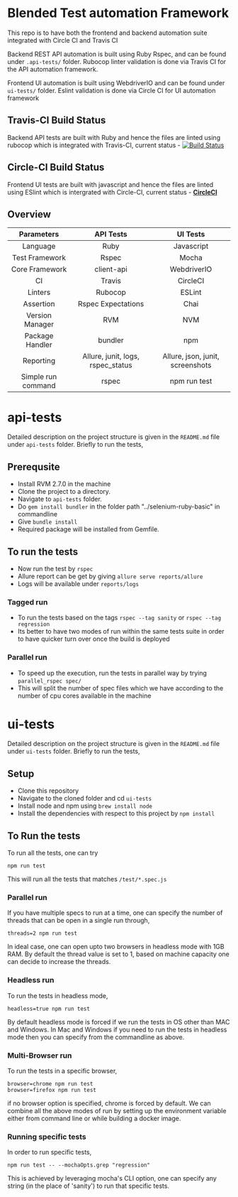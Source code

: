 # Blended Test automation Framework

This repo is to have both the frontend and backend automation suite integrated with Circle CI and Travis CI 

Backend REST API automation is built using Ruby Rspec, and can be found under `.api-tests/` folder. Rubocop linter validation is done via Travis CI for the API automation framework.

Frontend UI automation is built using WebdriverIO and can be found under `ui-tests/` folder. Eslint validation is done via Circle CI for UI automation framework

## Travis-CI Build Status

Backend API tests are built with Ruby and hence the files are linted using rubocop which is integrated with Travis-CI, current status - [![Build Status](https://travis-ci.com/nareshnavinash/Hopin.svg?branch=main)](https://travis-ci.com/nareshnavinash/Hopin)

## Circle-CI Build Status
Frontend UI tests are built with javascript and hence the files are linted using ESlint which is intergrated with Circle-CI, current status - 
[**CircleCI**](https://app.circleci.com/pipelines/github/nareshnavinash/Hopin/)

## Overview

|     Parameters     |             API Tests             |             UI Tests             |
|:------------------:|:---------------------------------:|:--------------------------------:|
|      Language      |                Ruby               |            Javascript            |
|   Test Framework   |               Rspec               |               Mocha              |
|   Core Framework   |             client-api            |            WebdriverIO           |
|         CI         |               Travis              |             CircleCI             |
|       Linters      |              Rubocop              |              ESLint              |
|      Assertion     |         Rspec Expectations        |               Chai               |
|   Version Manager  |                RVM                |                NVM               |
|   Package Handler  |              bundler              |                npm               |
|      Reporting     | Allure, junit, logs, rspec_status | Allure, json, junit, screenshots |
| Simple run command |               rspec               |           npm run test           |

# api-tests

Detailed description on the project structure is given in the `README.md` file under `api-tests` folder. Briefly to run the tests,

## Prerequsite
* Install RVM 2.7.0 in the machine
* Clone the project to a directory.
* Navigate to `api-tests` folder.
* Do `gem install bundler` in the folder path "../selenium-ruby-basic" in commandline
* Give `bundle install`
* Required package will be installed from Gemfile.

## To run the tests
* Now run the test by `rspec`
* Allure report can be get by giving `allure serve reports/allure`
* Logs will be available under `reports/logs`

### Tagged run
* To run the tests based on the tags `rspec --tag sanity` or `rspec --tag regression`
* Its better to have two modes of run within the same tests suite in order to have quicker turn over once the build is deployed

### Parallel run
* To speed up the execution, run the tests in parallel way by trying `parallel_rspec spec/`
* This will split the number of spec files which we have according to the number of cpu cores available in the machine

# ui-tests

Detailed description on the project structure is given in the `README.md` file under `ui-tests` folder. Briefly to run the tests,

## Setup
* Clone this repository
* Navigate to the cloned folder and cd `ui-tests`
* Install node and npm using `brew install node`
* Install the dependencies with respect to this project by `npm install`


## To Run the tests

To run all the tests, one can try
```
npm run test
```
This will run all the tests that matches `/test/*.spec.js`

### Parallel run
If you have multiple specs to run at a time, one can specify the number of threads that can be open in a single run through,
```
threads=2 npm run test
```
In ideal case, one can open upto two browsers in headless mode with 1GB RAM. By default the thread value is set to 1, based on machine capacity one can decide to increase the threads.

### Headless run
To run the tests in headless mode,
```
headless=true npm run test
```
By default headless mode is forced if we run the tests in OS other than MAC and Windows. In Mac and Windows if you need to run the tests in headless mode then you can specify from the commandline as above.

### Multi-Browser run
To run the tests in a specific browser,
```
browser=chrome npm run test
browser=firefox npm run test
```
if no browser option is specified, chrome is forced by default. We can combine all the above modes of run by setting up the environment variable either from command line or while building a docker image.

### Running specific tests
In order to run specific tests,
```
npm run test -- --mochaOpts.grep "regression"
```
This is achieved by leveraging mocha's CLI option, one can specify any string (in the place of 'sanity') to run that specific tests.

